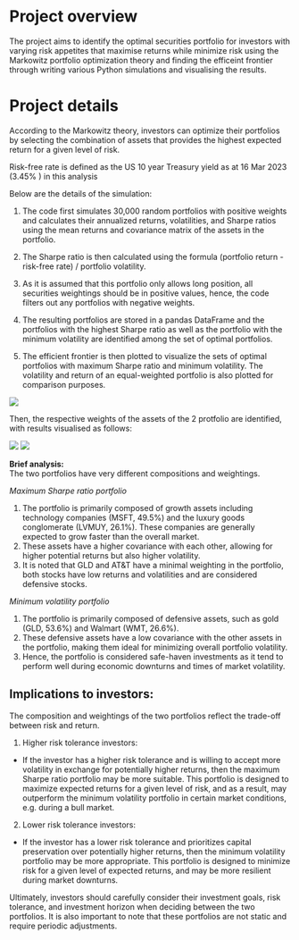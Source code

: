 # Project overview  
The project aims to identify the optimal securities portfolio for investors with varying risk appetites that maximise returns while minimize risk using the Markowitz portfolio optimization theory and finding the efficeint frontier through writing various Python simulations and visualising the results.
 
# Project details  
According to the Markowitz theory, investors can optimize their portfolios by selecting the combination of assets that provides the highest expected return for a given level of risk. 

Risk-free rate is defined as the US 10 year Treasury yield as at 16 Mar 2023 (3.45%	) in this analysis

Below are the details of the simulation: 

1. The code first simulates 30,000 random portfolios with positive weights and calculates their annualized returns, volatilities, and Sharpe ratios using the mean returns and covariance matrix of the assets in the portfolio.  

2. The Sharpe ratio is then calculated using the formula (portfolio return - risk-free rate) / portfolio volatility.  

3. As it is assumed that this portfolio only allows long position, all securities weightings should be in positive values, hence, the code filters out any portfolios with negative weights.   

4. The resulting portfolios are stored in a pandas DataFrame and the portfolios with the highest Sharpe ratio as well as the portfolio with the minimum volatility are identified among the set of optimal portfolios.   

5. The efficient frontier is then plotted to visualize the sets of optimal portfolios with maximum Sharpe ratio and minimum volatility.  The volatility and return of an equal-weighted portfolio is also plotted for comparison purposes.

![](https://github.com/GISOGISO/Financial_data_analysis/blob/main/images/Efficient%20Frontier%20with%20Max%20Sharpe%20Ratio%2C%20min%20volatility%20and%20equal%20weights.png)  

Then,  the respective weights of the assets of the 2 protfolio are identified, with results visualised as follows:  

![](https://github.com/GISOGISO/Financial_data_analysis/blob/main/images/max%20return%20pie%20chart.png)
![](https://github.com/GISOGISO/Financial_data_analysis/blob/main/images/min%20vol%20pie%20chart.png)

**Brief analysis:**  
The two portfolios have very different compositions and weightings.  

*Maximum Sharpe ratio portfolio*
1. The portfolio is primarily composed of growth assets including technology companies (MSFT, 49.5%) and the luxury goods conglomerate (LVMUY, 26.1%). These companies are generally expected to grow faster than the overall market.
2. These assets have a higher covariance with each other, allowing for higher potential returns but also higher volatility.
3. It is noted that GLD and AT&T have a minimal weighting in the portfolio, both stocks have low returns and volatilities and are considered defensive stocks. 

*Minimum volatility portfolio*
1. The portfolio is primarily composed of defensive assets, such as gold (GLD, 53.6%) and Walmart (WMT, 26.6%). 
2. These defensive assets have a low covariance with the other assets in the portfolio, making them ideal for minimizing overall portfolio volatility.
3. Hence, the portfolio is considered safe-haven investments as it tend to perform well during economic downturns and times of market volatility. 


## Implications to investors:  

The composition and weightings of the two portfolios reflect the trade-off between risk and return.  

1. Higher risk tolerance investors: 
- If the investor has a higher risk tolerance and is willing to accept more volatility in exchange for potentially higher returns, then the maximum Sharpe ratio portfolio may be more suitable. This portfolio is designed to maximize expected returns for a given level of risk, and as a result, may outperform the minimum volatility portfolio in certain market conditions, e.g. during a bull market.

2. Lower risk tolerance investors: 
- If the investor has a lower risk tolerance and prioritizes capital preservation over potentially higher returns, then the minimum volatility portfolio may be more appropriate. This portfolio is designed to minimize risk for a given level of expected returns, and may be more resilient during market downturns.  

Ultimately, investors should carefully consider their investment goals, risk tolerance, and investment horizon when deciding between the two portfolios. It is also important to note that these portfolios are not static and require periodic adjustments.
